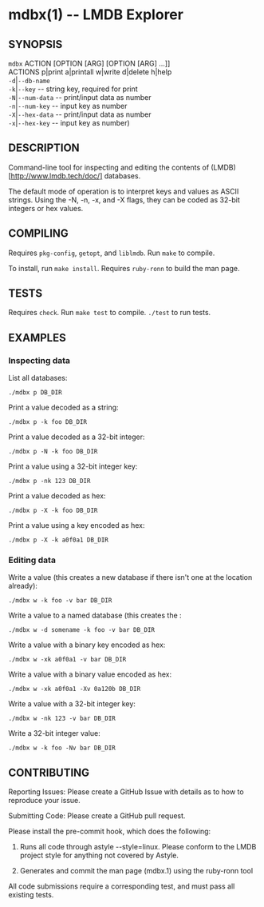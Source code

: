 mdbx(1) -- LMDB Explorer
====

## SYNOPSIS

`mdbx` ACTION [OPTION [ARG] [OPTION [ARG] ...]]  <lmdb env path><br>
ACTIONS p|print a|printall w|write  d|delete h|help<br>
`-d`|`--db-name` <name><br>
`-k`|`--key` <key> -- string key, required for print<br>
`-N`|`--num-data` -- print/input data as number<br>
`-n`|`--num-key`  -- input key as number<br>
`-X`|`--hex-data` -- print/input data as number<br>
`-x`|`--hex-key`  -- input key as number)<br>

## DESCRIPTION

Command-line tool for inspecting and editing the contents of
(LMDB)[http://www.lmdb.tech/doc/] databases.

The default mode of operation is to interpret keys and values as ASCII
strings. Using the -N, -n, -x, and -X flags, they can be coded as 32-bit
integers or hex values. 

## COMPILING

Requires `pkg-config`, `getopt`, and `liblmdb`.
Run `make` to compile.

To install, run `make install`. Requires `ruby-ronn` to build the man page.

## TESTS

Requires `check`.
Run `make test` to compile.
`./test` to run tests.

## EXAMPLES

### Inspecting data

List all databases:

    ./mdbx p DB_DIR

Print a value decoded as a string:

    ./mdbx p -k foo DB_DIR

Print a value decoded as a 32-bit integer: 

    ./mdbx p -N -k foo DB_DIR

Print a value using a 32-bit integer key: 

    ./mdbx p -nk 123 DB_DIR

Print a value decoded as hex: 

    ./mdbx p -X -k foo DB_DIR

Print a value using a key encoded as hex: 

    ./mdbx p -X -k a0f0a1 DB_DIR

### Editing data

Write a value (this creates a new database if there isn't one
at the location already): 

    ./mdbx w -k foo -v bar DB_DIR

Write a value to a named database (this creates the : 

    ./mdbx w -d somename -k foo -v bar DB_DIR

Write a value with a binary key encoded as hex: 

    ./mdbx w -xk a0f0a1 -v bar DB_DIR

Write a value with a binary value encoded as hex: 

    ./mdbx w -xk a0f0a1 -Xv 0a120b DB_DIR

Write a value with a 32-bit integer key: 

    ./mdbx w -nk 123 -v bar DB_DIR

Write a 32-bit integer value: 

    ./mdbx w -k foo -Nv bar DB_DIR

## CONTRIBUTING

Reporting Issues: Please create a GitHub Issue with details as to how
to reproduce your issue.

Submitting Code: Please create a GitHub pull request.

Please install the pre-commit hook, which does the following:

1. Runs all code through astyle --style=linux. Please conform
to the LMDB project style for anything not covered by Astyle.

2. Generates and commit the man page (mdbx.1) using the ruby-ronn tool

All code submissions require a corresponding test, and must pass all existing
tests.
